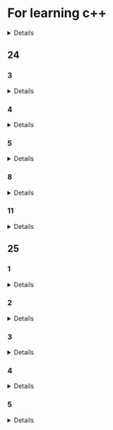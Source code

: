 # For learning c++
<details>

  -[25](#25)
  -[24](#24)

</details>

## 24

### 3
<details>

	11.cout cin
	13.int
	25.输出内容调整
	25(2).string 的拼接
	23(3).bool
</details>

### 4
<details>

	1.指针
	1(2).二级指针
	2.函数指针
	3.函数指针的使用
	3(2).函数指针的使用+参数
	10.数组
	10(2).结构体
	22.结构体的使用
	23.结构体数组
	24.结构体+一维数组
	24(2).结构体+二维数组
	24(3).结构体嵌套结构体
	25.动态创建数组
	30.引用
</details>

### 5
<details>

	4.在函数中传引用
	12.函数重载
	15.成员函数
	19.class类
</details>

### 8
<details>

	6.读取不定量的数据
	30.动态创建数组
	31.随机数的生成

</details>

### 11
<details>

	2.class 类
	4.构造函数与析构函数
	4(2).拷贝构造
	4(3).初始化列表
	4(4).const修饰成员函数
	4(5).const修饰返回值
	4(6).静态成员变量
	5.友元函数
	5(2).友元类
	6.使用友元非成员函数重载运算符
	6(2).重载+运算符
	6(3).重载关系操作符
	6(4).重载左移运算符
	6(5).重载左移运算符(反)
	6(6).重载下标运算符
	7.重载赋值运算符
	10.重载new&delete
	11.重载括号运算符(仿函数)
	11(2).++的重载
	11(3).类的继承
	12.类继承 继承成员变量
	12(2).间接访问父类私有变量
	12(3).权限的更改
	12(4).基类与派生类的创建与销毁
	12(5).强制修改私有类的数据
	17.继承构造
	17(2).名字遮蔽
	17(3).类作用域
	17(4).基类函数的显示调用
	17(5).子类中更改基类
	17(6).
	17(7).多继承
	17(8).虚继承
	18.基类指针指向派生类
	18(2).基类指针指向派生类
	18(3).派生类基类析构关系
	18(4).派生类基类析构关系
	18(5).纯虚函数
	19.基类指针转化为派生类指针
	19(2).typeid
	19(3).auto
	19(4).auto自动推导
	19(5).函数模板
	21.类与函数模板
	21(2).函数模板
	21(3).函数模板规定类型
	21(4).函数模板重载
</details>

## 25

### 1
<details>

    1.自动推导与模板类
    2.decltype
	11.后置返回值类型
	11(2).类模板
	13.栈类
	13(2).栈类+类模板
	13(3).定长数组类
	14.变长数组类
	21 fin.文件输出流
	21 fout.文件输入流
	27.文件操作
	27(2).嵌套使用模板类 创建栈与变长数组
	29.深拷贝与浅拷贝
	29(2).Fibonacci数列
	30.嵌套使用模板类
	30(2).类模板具体化
</details>

### 2
<details>

	2.类模板与继承
	2(2).类模板与继承
	3.普通类继承模板类
	3(2).
	3(3).
	3(4).
	3(5).
	3(6).
	4.
	4(2).
	4(3).
	4(4).
	5.
	5(2).
	5(3).
	5(4).
	5(5).
	6.
	6(1).
	6(2).
	7.
	7(2).
	8.
	8(2).
	8(3).
	8(4).
	8(5).
	9.
	9(2).
	9(3).
	9(4).
	9(5).
	9(6).
	9(7).
	10.
	10(2).
	10(3).
	10(4).
	13.
	14.
	16.
	16(2).
	16(3).
	16(4).
	16(5).
	16(6).
	17.
	17(2).
	17(3).
	18.
	18(1).
	18(2).
	18(3).
	18(4).
	18(5).
	18(6).
	18(7).
	19.
	19(2).
	19(3).
	19(4).
	19(5).
	19(6).
	20.
	21.
	21(2).
	21(3).
	21(4).
	21(5).
	21(6).
	21(7).
	22.
	23.
	23(2).
	23(3).
	23(4).
	24.
	24(2).
	24(3).
	24(4).
	25.
	26.
</details>

### 3
<details>

	1.完美转发
	1(2).可变参数
	1(3).时间操作
	2.系统时间
	2(2).计时器
	2(3).创建线程
	13.线程回收-join()
	14.线程回收-detach()
	14(2).线程-this_thread::get_id()
	15.线程
	18.线程swap
	18(2). 线程移动构造
	18(3). 线程call_once
	18(4). 线程native_handle
	20.线程安全
	21.线程安全 volatile关键字
	23.互斥锁
	23(2).递归互斥锁 防止死锁
	23(3).lock_guard
	24.条件变量 生成消费者模型
	24(2).条件变量 生成消费者模型 互斥锁
	24(3).条件变量 生成消费者模型 带超时机制的互斥锁
	24(4).原子类型
	24(5).原子类型 标准操作
	26原子类型 标准操作
	26(2).可调用对象
	26(3).仿函数的调用
	26(4).类的成员函数的调用

</details>

### 4
<details>

	1.function对象调用可调用对象
	1(2).bind 绑定器
	1(3).绑定六种可调用对象
	2.函数包装
	4.条件变量 生成消费者模型 注册回调函数
	5.条件变量 生成消费者模型 注册回调函数
	7.取代虚函数
	14.左右值的练习
	16.移动语义练习
	16(2).左右值转发练习
	16(3).回调函数练习
	16(4).回调函数绑定
	18.回调函数绑定
	18(2).回调函数注册绑定
	21.lambda
	22.lambda
	22(2).仿函数与lambda
	23.仿函数
	23(2).划动窗口问题
	23(3).leetcode 9
	23(4).leetcode 1
	24.判断连续子数组
	27.匿名对象示例

</details>

### 5
<details>

	1.

</details>
